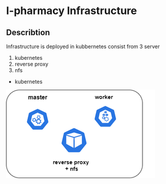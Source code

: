 # I-pharmacy Infrastructure
## Describtion
Infrastructure is deployed in kubbernetes consist from  3 server 
1. kubernetes
2. reverse proxy
3. nfs

* kubernetes

![k8s](https://github.com/sherifkhedr/I-pharmacy/blob/master/infrak8s.drawio.png)

 